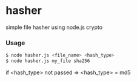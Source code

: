 # hasher
simple file hasher using node.js crypto 
### Usage
```sh
$ node hasher.js <file_name> <hash_type>
$ node hasher.js my_file sha256
```
if <hash_type> not passed => <hash_type> = md5 
